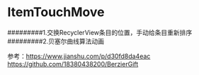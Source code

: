 # ItemTouchMove

#########1.交换RecyclerView条目的位置，手动给条目重新排序
#########2.贝塞尔曲线算法动画

参考：https://www.jianshu.com/p/d30fd8da4eac
     https://github.com/18380438200/BerzierGift
